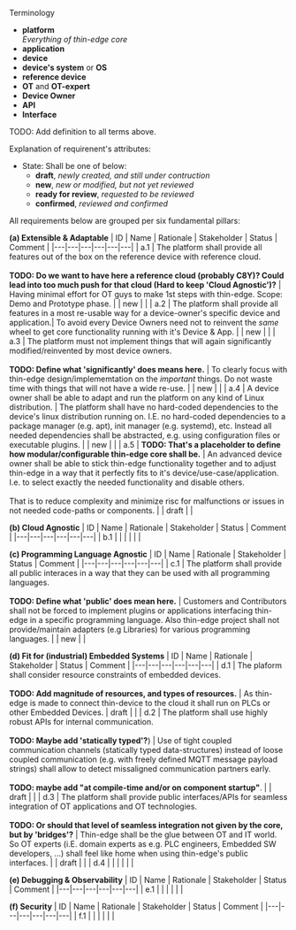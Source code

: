 

Terminology 
- **platform**<br/>
  _Everything of thin-edge core_
- **application**<br/>
- **device**<br/>
- **device's system** or **OS**<br/>
- **reference device**<br/>
- **OT** and **OT-expert**<br/>
- **Device Owner**<br/>
- **API**<br/>
- **Interface**<br/>

TODO: Add definition to all terms above.
  
Explanation of requirenent's attributes:

- State: Shall be one of below: 
  - **draft**,              _newly created, and still under contruction_
  - **new**,                _new or modified, but not yet reviewed_
  - **ready for review**,   _requested to be reviewed_
  - **confirmed**,          _reviewed and confirmed_

All requirements below are grouped per six fundamental pillars:

**(a) Extensible & Adaptable** 
| ID | Name | Rationale | Stakeholder | Status | Comment |
|---|---|---|---|---|---|
| a.1 | The platform shall provide all features out of the box on the reference device with reference cloud.<br/><br/>**TODO: Do we want to have here a reference cloud (probably C8Y)? Could lead into too much push for that cloud (Hard to keep 'Cloud Agnostic')?** | Having minimal effort for OT guys to make 1st steps with thin-edge. Scope: Demo and Prototype phase. |  | new |  |
| a.2 | The platform shall provide all features in a most re-usable way for a device-owner's specific device and application.| To avoid every Device Owners need not to reinvent the _same_ wheel to get core functionality running with it's Device & App. |  | new |  |
| a.3 | The platform must not implement things that will again significantly modified/reinvented by most device owners.<br/><br/>**TODO: Define what 'significantly' does means here.** | To clearly focus with thin-edge design/implememtation on the _important_ things. Do not waste time with things that will not have a wide re-use. |  |  new |  | 
| a.4 | A device owner shall be able to adapt and run the platform on any kind of Linux distribution. | The platform shall have no hard-coded dependencies to the device's linux distribution running on. I.E. no hard-coded dependencies to a package manager (e.g. apt), init manager (e.g. systemd), etc. Instead all needed dependencies shall be abstracted, e.g. using configuration files or executable plugins. |  | new |  |
| a.5 | **TODO: That's a placeholder to define how modular/configurable thin-edge core shall be.** | An advanced device owner shall be able to stick thin-edge functionality together and to adjust thin-edge in a way that it perfectly fits to it's device/use-case/application. I.e. to select exactly the needed functionality and disable others.<br/><br/>That is to reduce complexity and minimize risc for malfunctions or issues in not needed code-paths or components. |  | draft | |


**(b) Cloud Agnostic** 
| ID | Name | Rationale | Stakeholder | Status | Comment |
|---|---|---|---|---|---|
| b.1 |  |  |  |  |  |

**(c) Programming Language Agnostic** 
| ID | Name | Rationale | Stakeholder | Status | Comment |
|---|---|---|---|---|---|
| c.1 | The platform shall provide all public interaces in a way that they can be used with all programming languages.<br/><br/>**TODO: Define what 'public' does mean here.** | Customers and Contributors shall not be forced to implement plugins or applications interfacing thin-edge in a specific programming language. Also thin-edge project shall not provide/maintain adapters (e.g Libraries) for various programming languages. |  | new |  |


**(d) Fit for (industrial) Embedded Systems** 
| ID | Name | Rationale | Stakeholder | Status | Comment |
|---|---|---|---|---|---|
| d.1 | The plaform shall consider resource constraints of embedded devices.<br/><br/>**TODO: Add magnitude of resources, and types of resources.** | As thin-edge is made to connect thin-device to the cloud it shall run on PLCs or other Embedded Devices. | draft |  |
| d.2 | The platform shall use highly robust APIs for internal communication.<br/><br/>**TODO: Maybe add 'statically typed'?**) | Use of tight coupled communication channels (statically typed data-structures) instead of loose coupled communication (e.g. with freely defined MQTT message payload strings)  shall allow to detect missaligned communication partners early.<br/><br/> **TODO: maybe add "at compile-time and/or on component startup"**. |  | draft |  |
| d.3 | The platform shall provide public interfaces/APIs for seamless integration of OT applications and OT technologies.<br/><br/>**TODO: Or should that level of seamless integration not given by the core, but by 'bridges'?** | Thin-edge shall be the glue between OT and IT world. So OT experts (i.E. domain experts as e.g. PLC engineers, Embedded SW developers, ...) shall feel like home when using thin-edge's public interfaces. |  | draft |  |
| d.4 |  |  |  |  |  |


**(e) Debugging & Observability** 
| ID | Name | Rationale | Stakeholder | Status | Comment |
|---|---|---|---|---|---|
| e.1 |  |  |  |  |  |


**(f) Security** 
| ID | Name | Rationale | Stakeholder | Status | Comment |
|---|---|---|---|---|---|
| f.1 |  |  |  |  |  |

